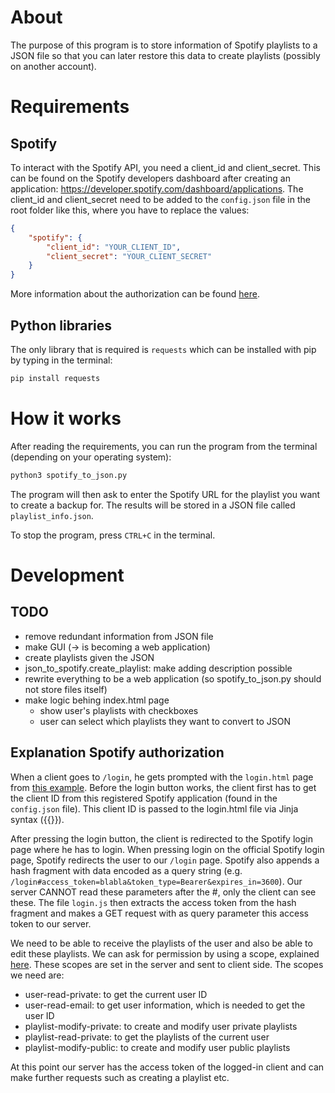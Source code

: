 # About
The purpose of this program is to store information of Spotify playlists to a JSON file so that you can later restore this data to create playlists (possibly on another account).

# Requirements
## Spotify
To interact with the Spotify API, you need a client_id and client_secret. This can be found on the Spotify developers dashboard after creating an application: https://developer.spotify.com/dashboard/applications. The client_id and client_secret need to be added to the `config.json` file in the root folder like this, where you have to replace the values:
```json
{
    "spotify": {
        "client_id": "YOUR_CLIENT_ID",
        "client_secret": "YOUR_CLIENT_SECRET"
    }
}
```
More information about the authorization can be found [here](https://developer.spotify.com/documentation/general/guides/authorization-guide/).

## Python libraries
The only library that is required is `requests` which can be installed with pip by typing in the terminal:
```bash
pip install requests
```

# How it works
After reading the requirements, you can run the program from the terminal (depending on your operating system):
```python
python3 spotify_to_json.py
```

The program will then ask to enter the Spotify URL for the playlist you want to create a backup for. The results will be stored in a JSON file called `playlist_info.json`.

To stop the program, press `CTRL+C` in the terminal.

# Development
## TODO
- remove redundant information from JSON file
- make GUI (-> is becoming a web application)
- create playlists given the JSON
- json_to_spotify.create_playlist: make adding description possible
- rewrite everything to be a web application (so spotify_to_json.py should not store files itself)
- make logic behing index.html page
    - show user's playlists with checkboxes
    - user can select which playlists they want to convert to JSON

## Explanation Spotify authorization
When a client goes to `/login`, he gets prompted with the `login.html` page from [this example](https://github.com/spotify/web-api-auth-examples/blob/master/implicit_grant/templates/index.html). Before the login button works, the client first has to get the client ID from this registered Spotify application (found in the `config.json` file). This client ID is passed to the login.html file via Jinja syntax ({{}}).

After pressing the login button, the client is redirected to the Spotify login page where he has to login. When pressing login on the official Spotify login page, Spotify redirects the user to our `/login` page. Spotify also appends a hash fragment with data encoded as a query string (e.g. `/login#access_token=blabla&token_type=Bearer&expires_in=3600`). Our server CANNOT read these parameters after the #, only the client can see these. The file `login.js` then extracts the access token from the hash fragment and makes a GET request with as query parameter this access token to our server.

We need to be able to receive the playlists of the user and also be able to edit these playlists. We can ask for permission by using a scope, explained [here](https://developer.spotify.com/documentation/general/guides/authorization/scopes/). These scopes are set in the server and sent to client side. The scopes we need are:
- user-read-private: to get the current user ID
- user-read-email: to get user information, which is needed to get the user ID
- playlist-modify-private: to create and modify user private playlists
- playlist-read-private: to get the playlists of the current user
- playlist-modify-public: to create and modify user public playlists

At this point our server has the access token of the logged-in client and can make further requests such as creating a playlist etc.
